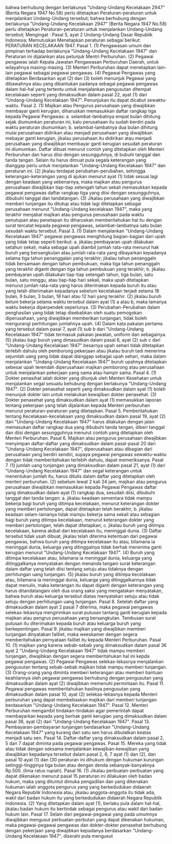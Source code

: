  bahwa berhubung dengan berlakunya "Undang-Undang Kecelakaan 2947" (Berita Negara 1947 No.58) perlu ditetapkan Peraturan-peraturan untuk menjalankan Undang-Undang tersebut; bahwa berhubung dengan berlakunya "Undang-Undang Kecelakaan 2947" (Berita Negara 1947 No.58) perlu ditetapkan Peraturan-peraturan untuk menjalankan Undang-Undang tersebut;
Mengingat :
 Pasal 5, ayat 2 Undang-Undang Dasar Republik Indonesia; Memutuskan Menetapkan peraturan sebagai berikut: PERATURAN KECELAKAAN 1947. Pasal 1. (1) Pengawasan umum dan pimpinan terhadap berlakunya "Undang-Undang Kecelakaan 1947" dan Peraturan ini dijalankan atas petunjuk Mentri Perburuhan. (2) Pegawai pengawas ialah Kepala Jawatan Pengawasan Perburuhan Daerah, untuk wilayahnya masing-masing. (3) Menteri Perburuhan dapat menetapkan lain-lain pegawai sebagai pegawai pengawas. (4) Pegawai Pengawas yang ditetapkan Berdasarkan ayat (2) dan (3) boleh menunjuk Pegawai yang dibawahnya atau yang dibantukan padanya sebagai pegawai pengawas dalam hal-hal yang tertentu untuk menjalankan pengusutan ditempat kecelakaan seperti yang dimaksudkan dalam pasal 22, ayat (1) dari "Undang-Undang Kecelakaan 1947". Penunjukan itu dapat dicabut sewaktu-waktu. Pasal 2. (1) Majikan atau Pengurus perusahaan yang diwajibkan membayar ganti kerugian, diharuskan memasukkan daftar rangkap tiga kepada Pegawai Pengawas:
a. selambat-lambatnya empat bulan dihitung sejak diumumkan peraturan ini, kalu perusahaan itu sudah berdiri pada waktu peraturan diumumkan;
b. selambat-lambatnya dua bulan dihitung mulai perusahaan didirikan atau menjadi perusahaan yang diwajibkan mebayar ganti kerugian, jikalau perusahaan itu didirikan atau menjadi perusahaan yang diwajibkan membayar ganti kerugian sesudah peraturan ini diumumkan. Daftar dibuat menurut contoh yang ditetapkan oleh Menteri Perburuhan dan harus diisi dengan sesungguhnya, di bubuhi tanggal dan tanda tangan. Selain itu harus dimuat pula segala keterangan yang dianggap perlu untuk menjalankan "Undang-Undang Kecelakaan 1947" dan peraturan ini. (2) jikalau terdapat perubahan-perubahan, sehingga keterangan-keterangan yang di ajukan menurut ayat (1) tidak sesuai lagi dengan keadaan yang sebenarnya, maka majikan atau pengurus perusahaan diwajibkan tiap-tiap setengah tahun sekali memasukkan kepada pegawai pengawas daftar rangkap tiga yang diisi dengan sesungguhnya, dibubuhi tanggal dan tandatangan. (3) Jikalau perusahaan yang diwajibkan memberi tunjangan itu ditutup atau tidak lagi ditetapkan sebagai perusahaan menurut "Undang-Undang kecelakaan 1947", maka yang terakhir menjabat majikan atau pengurus perusahaan pada waktu penutupan atau penetapan itu diharuskan memberitahukan hal itu dengan surat tercatat kepada pegawai pengawas, selambat-lambatnya satu bulan sesudah waktu tersebut. Pasal 3. (1) Dalam menjalankan "Undang-Undang Kecelakaan 1947" pegawai pengawas menghitung bagian-bagian dari upah yang tidak tetap seperti berikut:
a. jikalau pembayaran upah dilakukan setahun sekali, maka sebagai upah diambil jumlah rata-rata menurut hak buruh yang bersangkutan atau jumlah rata-rata yang dibayarkan kepadanya selama tiga tahun penanggalan yang terakhir; jikalau tahun penanggaln tidak bersamaan dengan tahun pembukuan, maka tiga tahun penanggaln yang terakhir diganti dengan tiga tahun pembukuan yang terakhir;
b. jikalau pembayaran upah dilakukan tiap-tiap setengah tahun, tiga bulan, satu bulan, satu minggu, atau tiap-tiap hari sekali, maka upah ditetapkan menurut jumlah rata-rata yang harus diterimakan kepada buruh itu atau yang telah diterimakan kepadanya sebelum kecelakaan terjadi selama 18 bulan, 9 bulan, 3 bulan, 18 hari atau 12 hari yang terakhir. (2) jikalau buruh belum bekerja selama waktu tersebut dalam ayat (1) a atau b, maka lamanya waktu bekerja diperpendek seperlunya. (3) Perubahan-Perubahan dalam penghasilan yang tidak tetap disebabkan oleh suatu pemogokan diperusahaan, yang diwajibkan memberikan tunjangan, tidak boleh mengurangi perhitungan jumlahnya upah. (4) Dalam kata pakaian pertama yang tersebut dalam pasal 7, ayat (1) sub b dari "Undang-Undang Kecelakaan 1947" tidak termasuk pakaian jawatan, uniform dan sebagainya. (5) jikalau bagi buruh yang dimasudkan dalam pasal 6, ayat (2) sub c dari "Undang-Undang Kecelakaan 1947" besarnya upah sehari tidak ditetapkan terlebih dahulu oleh pemborong pekerjaan atau jikalau buruh tadi menerima sejumlah uang yang tidak dapat dianggap sebagai upah sehari, maka dalam menjalankan "Undang-Undang Kecelakaan 1947" buruh upahnya ditetapkan sebesar upah terendah diperusahaan majikan pemborong atau perusahaan untuk menjalankan pekerjaan yang sama atau hampir sama. Pasal 4. (1) Dokter penasihat ialah dokter yang ditunjuk oleh Menteri Kesehatan untuk menjalankan segal sesuatu behubung dengan berlakunya "Undang-Undang 1947". (2) Dokter penasehat seperti yang dimaksudkan dalam ayat (1) boleh menunjuk dokter lain untuk melakukan kewajiban dokter penasehat. (3) Dokter penasehat yang dimaksudkan dalam ayat (1) memasukkan laporan tentang pekerjaan yang telah dijalankan kepada Menteri perburuhan menurut peraturan-peraturan yang ditetapkan. Pasal 5. Pemberitahukan tentang Kecelakaan-kecelakaan yang dimaksudkan dalam pasal 19, ayat (2) dari "Undang-Undang Kecelakaan 1947" harus dilakukan dengan jalan memasukan daftar rangkap dua yang dibubuhi tanda tangan, diberi tanggal dan diisi dengan sesungguhnya menurut contoh yang ditetapkan oleh Menteri Perburuhan. Pasal 6. Majikan atau pengurus perusahaan diwajibkan menyimpan daftar-daftar yang dimaksudkan dalam pasal-pasal 20 dari "Undang-Undang Kecelakaan 1947", diperusahaan atau dibagian dari perusahaan yang berdiri sendiri, supaya pegawai pengawas sewaktu-waktu dengan tidak memberitahukan terlebih dahulu, dapat memeriksanya. Pasal 7. (1) jumlah uang tunjangan yang dimaksudkan dalam pasal 21, ayat (1) dari "Undang-Undang Kecelakaan 1947" dan segal keterangan untuk menentukan jumlah itu, harus ditulis dalam daftar yang ditetapkan oleh menteri perburuhan. (2) sebelum lewat 2 kali 24 jam, majikan atau pengurus perusahaan diwajibkan memasukkan kepada Pegawai Pengawas daftar yang dimaksudkan dalam ayat (1) rangkap dua, sesudah diisi, dibubuhi tanggal dan tanda tangan:
a. jikalau keadaan sementara tidak mampu bekerja bagi buruh yang ditimpa kecelakaan, menurut keterangan dokter yang memberi pertolongan, dapat ditetapkan telah berakhir;
b. jikalau keadaan selam-lamanya tidak mampu bekerja sama sekali atau sebagian bagi buruh yang ditimpa kecelakaan, menurut keterangan dokter yang memberi pertolongan, telah dapat ditetapkan;
c. jikalau buruh yang ditimpa kecelakaan, karena akibat dari kecelakaan itu, meninggal dunia. (3) Daftar tersebut tidak usah dibuat, jikalau telah diterima ketentuan dari pegawai pengawas, bahwa buruh yang ditimpa kecelakaan itu atau, bilamana ia meninggal dunia, keluarga yang ditinggalnya tidak berhak menerima ganti kerugian menurut "Undang-Undang Kecelakaan 1947". (4) Buruh yang ditimpa kecelakaan atau, bilamana ia meninggal dunia, keluarga yang ditinggalkanya menyatakan dengan menanda tangani surat keterangan dalam daftar yang telah diisi tentang setuju atau tidaknya dengan perhitungan uang tunjangan.
(5) jikalau buruh yang ditimpa kecelakaan atau, bilamana ia meninggal dunia, keluarga yang ditinggalkannya tidak dapat menulis, maka keterangan itu dapat diganti dengan keterangan yang harus ditandatangani oleh dua orang saksi yang mengatakan menyatakan, bahwa buruh atau keluarga tersebut diatas menyatakan setuju atau tidak setuju dengan perhitungan uang tunjangan. Pasal 8. Setelah daftar yang dimaksudkan dalam ayat 2 pasal 7 diterima, maka pegawai pengawas selekas-lekasnya mengirimkan surat putusan tantang ganti kerugian kepada majikan atau pengrus perusahaan yang bersangkutan. Tembusan surat putusan itu diterimakan kepada buruh atau keluarga buruh yang berkepentingan. Pasal 9. jikalau majikan yang diwajibkan memberi tunjangan dinyatakan failliet, maka weeskamer dengan segera memberitahukan pernyataan failliet itu kepada Menteri Perburuhan. Pasal 10. (1) majikan yang karena sebab-sebab yang dimaksudkan dalam pasal 36 ayat 2 "Undang-Undang Kecelakaan 1947" tidak mampu memberi tunjangan, diwajibkan dengan segera memberitahukan hal ini kepda pegawai pengawas. (2) Pegawai Pengawas selekas-lekasnya menjalankan pengusutan tentang sebab-sebab majikan tidak mampu memberi tunjangan. (3) Orang-orang yang diminta memberi keterangan atau memberi bantuan keahliannya oleh pegawai pengawas berhubung dengan pengusutan yang dimaksudkan dalam ayat (2) diwajibkan memenuhi permintaan itu. Pasal 11. Pegawai pengawas memberitahukan hasilnya pengusutan yang dimaksudkan dalam pasal 10, ayat (2) selekas-lekasnya kepada Menteri perburuhan yang dapat membebaskan majikan dari memberi tunjangan berdasarkan "Undang-Undang Kecelakaan 1947". Pasal 12. Menteri Perburuhan mengambil tindakan-tindakan agar pemerintah dapat membayarkan kepada yang berhak ganti kerugian yang dimaksudkan dalam pasal 36, ayat (2) dari "Undang-Undang Kecelakaan 1947". Pasal 13. Pembayaran-pembayaran tunjangan berdasarkan "Undang-Undang Kecelakaan 1947" yang kurang dari satu sen harus dibulatkan keatas menjadi satu sen. Pasal 14. Daftar-daftar yang dimaksudkan dalam pasal 2, 5 dan 7 dapat diminta pada pegawai pengawas. Pasal 15. Mereka yang tidak atau tidak dengan seksama menjalankan kewajiban-kewajiban yang diwajibkan kepadanya tersebut dalam pasal 2, 6, 7 ayat (1) dan (2), dan pasal 10 ayat (1) dan (30 peraturan ini dihukum dengan hukuman kurungan setinggi-tingginya tiga bulan atau dengan denda sebanyak-banyaknya Rp.500. (lima ratus rupiah). Pasal 16. (1) Jikalau perbuatan-perbuatan yang dapat dikenakan menurut pasal 15 peraturan ini dilakukan oleh badan hukum, maka yang dituntut dimuka pengadilan dan yang dikenakan hukuman ialah anggota pengurus yang yang berkedudukan didaerah Negara Republik Indonesia atau, jikalau anggota-anggota itu tidak ada, wakil dari badan hukum itu yang berkedudukan didaerah Negara Republik Indonesia. (2) Yang ditetapkan dalam ayat (1), berlaku pula dalam hal-hal, jikalau badan hukum itu bertindak sebagai pengurus atau wakil dari badan hukum lain. Pasal 17. Selain dari pegawai-pegawai yang pada umumnya diwajibkan mengusut perbuatan-perbutan yang dapat dikenakan hukuman, maka pegawai-pegawai pengawas dan dokter-dokter penasehat berhubung dengan pekerjaan yang diwajibkan kepadanya berdasarkan "Undang-Undang Kecelakaan 1947", diserahi pula mengusut